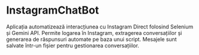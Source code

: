 # InstagramChatBot
Aplicația automatizează interacțiunea cu Instagram Direct folosind Selenium și Gemini API. Permite logarea în Instagram, extragerea conversațiilor și generarea de răspunsuri automate pe baza unui script. Mesajele sunt salvate într-un fișier pentru gestionarea conversațiilor.
